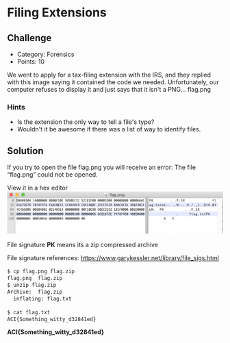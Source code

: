 

# Filing Extensions

## Challenge
* Category: Forensics
* Points: 10

We went to apply for a tax-filing extension with the IRS, and they replied with this image saying it contained the code we needed. Unfortunately, our computer refuses to display it and just says that it isn't a PNG... flag.png

### Hints
* Is the extension the only way to tell a file's type?
* Wouldn't it be awesome if there was a list of way to identify files.


## Solution
If you try to open the file flag.png you will receive an error:
The file “flag.png” could not be opened.

View it in a hex editor
![alt text](hex_editor.png "Hex Editor")

File signature **PK** means its a zip compressed archive

File signature references: https://www.garykessler.net/library/file_sigs.html

```
$ cp flag.png flag.zip
flag.png  flag.zip
$ unzip flag.zip
Archive:  flag.zip
  inflating: flag.txt

$ cat flag.txt
ACI{Something_witty_d32841ed}
```


**ACI{Something_witty_d32841ed}**
